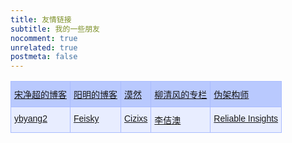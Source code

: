 ```yaml
---
title: 友情链接
subtitle: 我的一些朋友
nocomment: true
unrelated: true
postmeta: false
---
```


<style type="text/css">
.tg  {border-collapse:collapse;border-spacing:0;border-color:#aabcfe;}
.tg td{font-family:Arial, sans-serif;font-size:14px;padding:10px 5px;border-style:solid;border-width:1px;overflow:hidden;word-break:normal;border-color:#aabcfe;color:#669;background-color:#e8edff;}
.tg th{font-family:Arial, sans-serif;font-size:14px;font-weight:normal;padding:10px 5px;border-style:solid;border-width:1px;overflow:hidden;word-break:normal;border-color:#aabcfe;color:#039;background-color:#b9c9fe;}
.tg .tg-xldj{border-color:inherit;text-align:left}
.tg .tg-0lax{text-align:left;vertical-align:top}
</style>
<table class="tg">
  <tr>
    <th class="tg-0lax"><a href="https://jimmysong.io/" target="_blank">宋净超的博客</a></th>
    <th class="tg-0lax"><a href="https://www.qikqiak.com/" target="_blank">阳明的博客</a></th>
    <th class="tg-0lax"><a href="https://mritd.me/" target="_blank">漠然</a></th>
    <th class="tg-0lax"><a href="https://blog.csdn.net/u010278923/article/list/1" target="_blank">柳清风的专栏</a></th>
    <th class="tg-0lax"><a href="https://blog.fleeto.us/" target="_blank">伪架构师</a></th>
  </tr>
  <tr>
    <td class="tg-0lax"><a href="https://berlinsaint.github.io/blog/" target="_blank">ybyang2</a></td>
    <td class="tg-0lax"><a href="https://feisky.xyz/" target="_blank">Feisky</a></td>
    <td class="tg-0lax"><a href="https://cizixs.com/" target="_blank">Cizixs</a></td>
    <td class="tg-0lax"><a href="https://www.lijiaocn.com/" target="_blank">李佶澳</a></td>
    <td class="tg-0lax"><a href="https://www.robustperception.io/blog" target="_blank">Reliable Insights</a></td>
  </tr>
</table>
